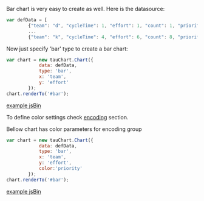 
Bar chart is very easy to create as well. Here is the datasource:

```javascript
var defData = [
        {"team": "d", "cycleTime": 1, "effort": 1, "count": 1, "priority": "low"},
        ...
        {"team": "k", "cycleTime": 4, "effort": 6, "count": 8, "priority": "medium"}];
```

Now just specify 'bar' type to create a bar chart:

```javascript
var chart = new tauChart.Chart({
            data: defData,
            type: 'bar',
            x: 'team',
            y: 'effort'
        });
chart.renderTo('#bar');
```

[example jsBin](http://jsbin.com/hogoci/53/embed?output&height=500px)


To define color settings check [encoding](../advanced/encoding.md) section.

Bellow chart has color parameters for encoding group
```javascript
var chart = new tauChart.Chart({
            data: defData,
            type: 'bar',
            x: 'team',
            y: 'effort',
            color:'priority'
        });
chart.renderTo('#bar');
```
[example jsBin](http://jsbin.com/hogoci/54/embed?output&height=500px)
